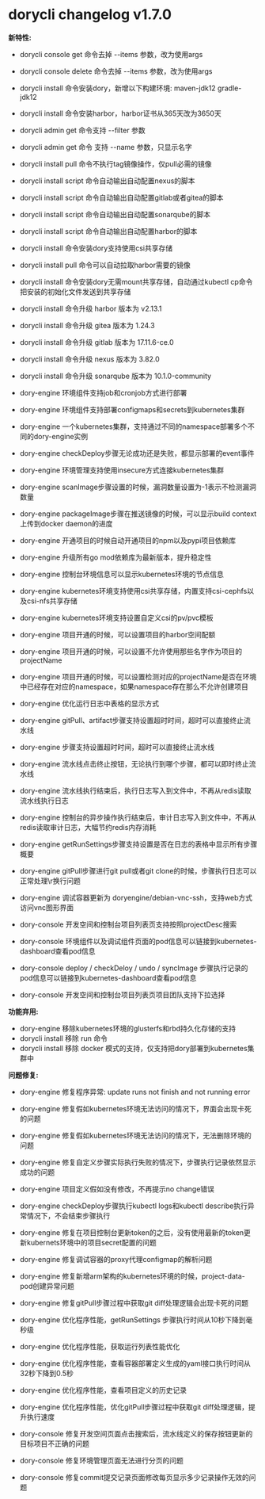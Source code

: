 # dorycli changelog v1.7.0

**新特性:**

- dorycli console get 命令去掉 --items 参数，改为使用args
- dorycli console delete 命令去掉 --items 参数，改为使用args
- dorycli install 命令安装dory，新增以下构建环境: maven-jdk12 gradle-jdk12
- dorycli install 命令安装harbor，harbor证书从365天改为3650天
- dorycli admin get 命令支持 --filter 参数
- dorycli admin get 命令 支持 --name 参数，只显示名字
- dorycli install pull 命令不执行tag镜像操作，仅pull必需的镜像
- dorycli install script 命令自动输出自动配置nexus的脚本
- dorycli install script 命令自动输出自动配置gitlab或者gitea的脚本
- dorycli install script 命令自动输出自动配置sonarqube的脚本
- dorycli install script 命令自动输出自动配置harbor的脚本
- dorycli install 命令安装dory支持使用csi共享存储
- dorycli install pull 命令可以自动拉取harbor需要的镜像
- dorycli install 命令安装dory无需mount共享存储，自动通过kubectl cp命令把安装的初始化文件发送到共享存储
- dorycli install 命令升级 harbor 版本为 v2.13.1
- dorycli install 命令升级 gitea 版本为 1.24.3
- dorycli install 命令升级 gitlab 版本为 17.11.6-ce.0
- dorycli install 命令升级 nexus 版本为 3.82.0
- dorycli install 命令升级 sonarqube 版本为 10.1.0-community

- dory-engine 环境组件支持job和cronjob方式进行部署
- dory-engine 环境组件支持部署configmaps和secrets到kubernetes集群
- dory-engine 一个kubernetes集群，支持通过不同的namespace部署多个不同的dory-engine实例
- dory-engine checkDeploy步骤无论成功还是失败，都显示部署的event事件
- dory-engine 环境管理支持使用insecure方式连接kubernetes集群
- dory-engine scanImage步骤设置的时候，漏洞数量设置为-1表示不检测漏洞数量
- dory-engine packageImage步骤在推送镜像的时候，可以显示build context上传到docker daemon的进度
- dory-engine 开通项目的时候自动开通项目的npm以及pypi项目依赖库
- dory-engine 升级所有go mod依赖库为最新版本，提升稳定性
- dory-engine 控制台环境信息可以显示kubernetes环境的节点信息
- dory-engine kubernetes环境支持使用csi共享存储，内置支持csi-cephfs以及csi-nfs共享存储
- dory-engine kubernetes环境支持设置自定义csi的pv/pvc模板
- dory-engine 项目开通的时候，可以设置项目的harbor空间配额
- dory-engine 项目开通的时候，可以设置不允许使用那些名字作为项目的projectName
- dory-engine 项目开通的时候，可以设置检测对应的projectName是否在环境中已经存在对应的namespace，如果namespace存在那么不允许创建项目
- dory-engine 优化运行日志中表格的显示方式
- dory-engine gitPull、artifact步骤支持设置超时时间，超时可以直接终止流水线
- dory-engine 步骤支持设置超时时间，超时可以直接终止流水线
- dory-engine 流水线点击终止按钮，无论执行到哪个步骤，都可以即时终止流水线
- dory-engine 流水线执行结束后，执行日志写入到文件中，不再从redis读取流水线执行日志
- dory-engine 控制台的异步操作执行结束后，审计日志写入到文件中，不再从redis读取审计日志，大幅节约redis内存消耗
- dory-engine getRunSettings步骤支持设置是否在日志的表格中显示所有步骤概要
- dory-engine gitPull步骤进行git pull或者git clone的时候，步骤执行日志可以正常处理\r换行问题
- dory-engine 调试容器更新为 doryengine/debian-vnc-ssh，支持web方式访问vnc图形界面

- dory-console 开发空间和控制台项目列表页支持按照projectDesc搜索
- dory-console 环境组件以及调试组件页面的pod信息可以链接到kubernetes-dashboard查看pod信息
- dory-console deploy / checkDeloy / undo / syncImage 步骤执行记录的pod信息可以链接到kubernetes-dashboard查看pod信息
- dory-console 开发空间和控制台项目列表页项目团队支持下拉选择

**功能弃用:**

- dory-engine 移除kubernetes环境的glusterfs和rbd持久化存储的支持
- dorycli install 移除 run 命令
- dorycli install 移除 docker 模式的支持，仅支持把dory部署到kubernetes集群中

**问题修复:**

- dory-engine 修复程序异常: update runs not finish and not running error
- dory-engine 修复假如kubernetes环境无法访问的情况下，界面会出现卡死的问题
- dory-engine 修复假如kubernetes环境无法访问的情况下，无法删除环境的问题
- dory-engine 修复自定义步骤实际执行失败的情况下，步骤执行记录依然显示成功的问题
- dory-engine 项目定义假如没有修改，不再提示no change错误
- dory-engine checkDeploy步骤执行kubectl logs和kubectl describe执行异常情况下，不会结束步骤执行
- dory-engine 修复在项目控制台更新token的之后，没有使用最新的token更新kubernets环境中的项目secret配置的问题
- dory-engine 修复调试容器的proxy代理configmap的解析问题
- dory-engine 修复新增arm架构的kubernetes环境的时候，project-data-pod创建异常问题
- dory-engine 修复gitPull步骤过程中获取git diff处理逻辑会出现卡死的问题
- dory-engine 优化程序性能，getRunSettings 步骤执行时间从10秒下降到毫秒级
- dory-engine 优化程序性能，获取运行列表性能优化
- dory-engine 优化程序性能，查看容器部署定义生成的yaml接口执行时间从32秒下降到0.5秒
- dory-engine 优化程序性能，查看项目定义的历史记录
- dory-engine 优化程序性能，优化gitPull步骤过程中获取git diff处理逻辑，提升执行速度

- dory-console 修复开发空间页面点击搜索后，流水线定义的保存按钮更新的目标项目不正确的问题
- dory-console 修复环境管理页面无法进行分页的问题
- dory-console 修复commit提交记录页面修改每页显示多少记录操作无效的问题
